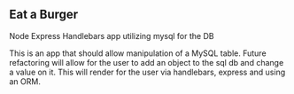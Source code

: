 ## Eat a Burger

Node Express Handlebars app utilizing mysql for the DB

This is an app that should allow manipulation of a MySQL table. Future refactoring will allow for the user to add an object to the sql db and change a value on it. This will render for the user via handlebars, express and using an ORM.
